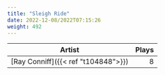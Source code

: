 ```yaml
---
title: "Sleigh Ride"
date: 2022-12-08/2022T07:15:26
weight: 492
---
```




 Artist | Plays 
----- | -----:
[Ray Conniff]({{< ref "t104848">}}) | 8
